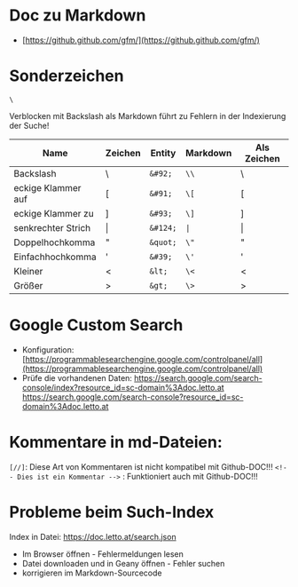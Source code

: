 # Doc zu Markdown
* [https://github.github.com/gfm/](https://github.github.com/gfm/)

# Sonderzeichen

`\`

Verblocken mit Backslash als Markdown führt zu Fehlern in der Indexierung der Suche!

| Name               | Zeichen | Entity   | Markdown | Als Zeichen |
|--------------------|---------|----------|----------|-------------|
| Backslash          | &#92;   | `&#92;`  | `\\`     | \\          |
| eckige Klammer auf | &#91;   | `&#91;`  | `\[`     | \[          |
| eckige Klammer zu  | &#93;   | `&#93;`  | `\]`     | \]          |
| senkrechter Strich | &#124;  | `&#124;` | `\|`     | \|          |
| Doppelhochkomma    | &quot;  | `&quot;` | `\"`     | \"          |
| Einfachhochkomma   | &#39;   | `&#39;`  | `\'`     | \'          |
| Kleiner            | &lt;    | `&lt;`   | `\<`     | \<          |
| Größer             | &gt;    | `&gt;`   | `\>`     | \>          |

# Google Custom Search
* Konfiguration: [https://programmablesearchengine.google.com/controlpanel/all](https://programmablesearchengine.google.com/controlpanel/all)
* Prüfe die vorhandenen Daten: https://search.google.com/search-console/index?resource_id=sc-domain%3Adoc.letto.at
  https://search.google.com/search-console?resource_id=sc-domain%3Adoc.letto.at

# Kommentare in md-Dateien:
`[//]`: Diese Art von Kommentaren ist nicht kompatibel mit Github-DOC!!!
`<!-- Dies ist ein Kommentar -->` : Funktioniert auch mit Github-DOC!!!

# Probleme beim Such-Index
Index in Datei: https://doc.letto.at/search.json
* Im Browser öffnen - Fehlermeldungen lesen
* Datei downloaden und in Geany öffnen - Fehler suchen
* korrigieren im Markdown-Sourcecode
